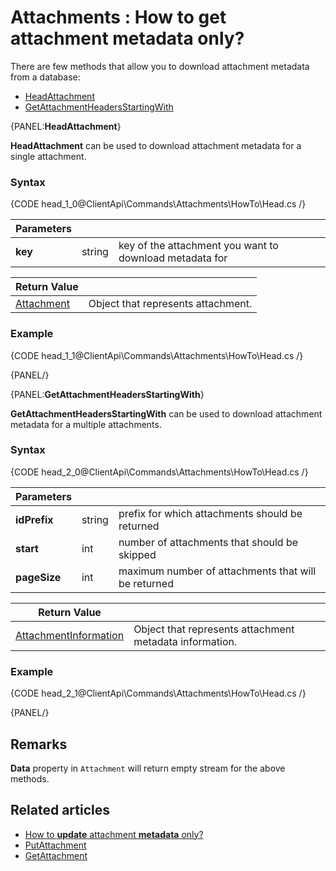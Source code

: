 # Attachments : How to get attachment metadata only?

There are few methods that allow you to download attachment metadata from a database:   
- [HeadAttachment](../../../client-api/commands/attachments/how-to/get-attachment-metadata-only#head)   
- [GetAttachmentHeadersStartingWith](../../../client-api/commands/attachments/how-to/get-attachment-metadata-only#getattachmentheadersstartingwith)   

{PANEL:**HeadAttachment**}

**HeadAttachment** can be used to download attachment metadata for a single attachment.

### Syntax

{CODE head_1_0@ClientApi\Commands\Attachments\HowTo\Head.cs /}

| Parameters | | |
| ------------- | ------------- | ----- |
| **key** | string | key of the attachment you want to download metadata for |

| Return Value | |
| ------------- | ----- |
| [Attachment](../../../glossary/attachment) | Object that represents attachment. |

### Example

{CODE head_1_1@ClientApi\Commands\Attachments\HowTo\Head.cs /}

{PANEL/}

{PANEL:**GetAttachmentHeadersStartingWith**}

**GetAttachmentHeadersStartingWith** can be used to download attachment metadata for a multiple attachments.

### Syntax

{CODE head_2_0@ClientApi\Commands\Attachments\HowTo\Head.cs /}

| Parameters | | |
| ------------- | ------------- | ----- |
| **idPrefix** | string | prefix for which attachments should be returned |
| **start** | int | number of attachments that should be skipped |
| **pageSize** | int | maximum number of attachments that will be returned |

| Return Value | |
| ------------- | ----- |
| [AttachmentInformation](../../../glossary/attachment-information) | Object that represents attachment metadata information. |

### Example

{CODE head_2_1@ClientApi\Commands\Attachments\HowTo\Head.cs /}

{PANEL/}

## Remarks

**Data** property in `Attachment` will return empty stream for the above methods.

## Related articles

- [How to **update** attachment **metadata** only?](../../../client-api/commands/attachments/how-to/update-attachment-metadata-only)  
- [PutAttachment](../../../client-api/commands/attachments/put)  
- [GetAttachment](../../../client-api/commands/attachments/get)  